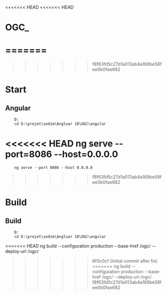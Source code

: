 <<<<<<< HEAD
<<<<<<< HEAD
# OGC_
=======
=======
>>>>>>> f8f63fd5c27d1a013ab4a169be58fee0b0fae682
# Start
##	Angular
		D:
		cd D:\projet\sodim\Angluar 18\OGC\angular
<<<<<<< HEAD
		ng serve --port=8086 --host=0.0.0.0
=======
		ng serve --port 8086 --host 0.0.0.0
>>>>>>> f8f63fd5c27d1a013ab4a169be58fee0b0fae682

# Build
##	Build
		D:
		cd D:\projet\sodim\Angluar 18\OGC\angular
<<<<<<< HEAD
        ng build --configuration production --base-href /ogc/ --deploy-url /ogc/
>>>>>>> 6f0c0cf (Initial commit after fix)
=======
        ng build --configuration production --base-href /ogc/ --deploy-url /ogc/
>>>>>>> f8f63fd5c27d1a013ab4a169be58fee0b0fae682
